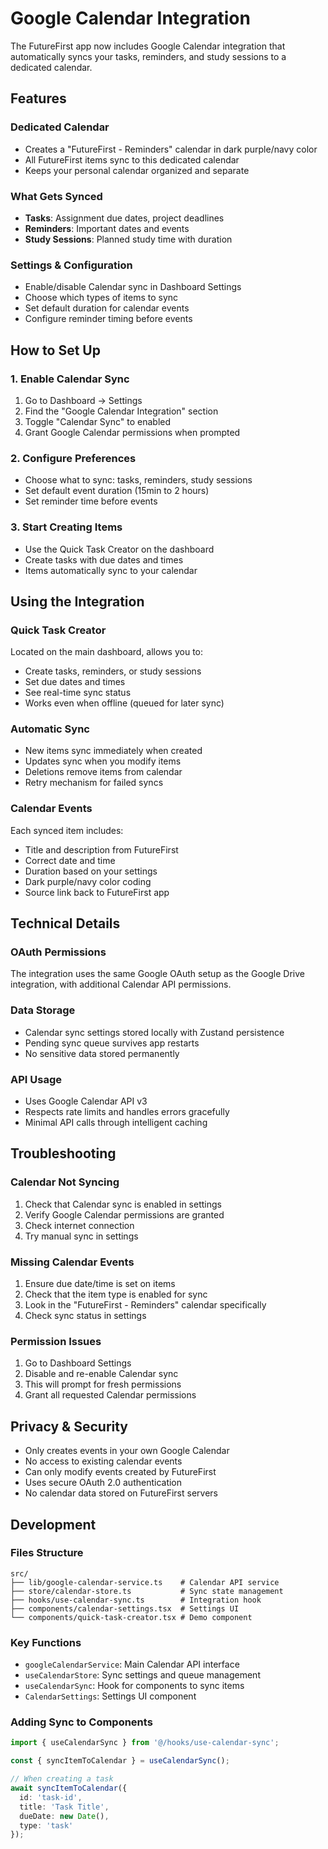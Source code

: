 # Google Calendar Integration

The FutureFirst app now includes Google Calendar integration that automatically syncs your tasks, reminders, and study sessions to a dedicated calendar.

## Features

### Dedicated Calendar
- Creates a "FutureFirst - Reminders" calendar in dark purple/navy color
- All FutureFirst items sync to this dedicated calendar
- Keeps your personal calendar organized and separate

### What Gets Synced
- **Tasks**: Assignment due dates, project deadlines
- **Reminders**: Important dates and events
- **Study Sessions**: Planned study time with duration

### Settings & Configuration
- Enable/disable Calendar sync in Dashboard Settings
- Choose which types of items to sync
- Set default duration for calendar events
- Configure reminder timing before events

## How to Set Up

### 1. Enable Calendar Sync
1. Go to Dashboard → Settings
2. Find the "Google Calendar Integration" section
3. Toggle "Calendar Sync" to enabled
4. Grant Google Calendar permissions when prompted

### 2. Configure Preferences
- Choose what to sync: tasks, reminders, study sessions
- Set default event duration (15min to 2 hours)
- Set reminder time before events

### 3. Start Creating Items
- Use the Quick Task Creator on the dashboard
- Create tasks with due dates and times
- Items automatically sync to your calendar

## Using the Integration

### Quick Task Creator
Located on the main dashboard, allows you to:
- Create tasks, reminders, or study sessions
- Set due dates and times
- See real-time sync status
- Works even when offline (queued for later sync)

### Automatic Sync
- New items sync immediately when created
- Updates sync when you modify items
- Deletions remove items from calendar
- Retry mechanism for failed syncs

### Calendar Events
Each synced item includes:
- Title and description from FutureFirst
- Correct date and time
- Duration based on your settings
- Dark purple/navy color coding
- Source link back to FutureFirst app

## Technical Details

### OAuth Permissions
The integration uses the same Google OAuth setup as the Google Drive integration, with additional Calendar API permissions.

### Data Storage
- Calendar sync settings stored locally with Zustand persistence
- Pending sync queue survives app restarts
- No sensitive data stored permanently

### API Usage
- Uses Google Calendar API v3
- Respects rate limits and handles errors gracefully
- Minimal API calls through intelligent caching

## Troubleshooting

### Calendar Not Syncing
1. Check that Calendar sync is enabled in settings
2. Verify Google Calendar permissions are granted
3. Check internet connection
4. Try manual sync in settings

### Missing Calendar Events
1. Ensure due date/time is set on items
2. Check that the item type is enabled for sync
3. Look in the "FutureFirst - Reminders" calendar specifically
4. Check sync status in settings

### Permission Issues
1. Go to Dashboard Settings
2. Disable and re-enable Calendar sync
3. This will prompt for fresh permissions
4. Grant all requested Calendar permissions

## Privacy & Security

- Only creates events in your own Google Calendar
- No access to existing calendar events
- Can only modify events created by FutureFirst
- Uses secure OAuth 2.0 authentication
- No calendar data stored on FutureFirst servers

## Development

### Files Structure
```
src/
├── lib/google-calendar-service.ts    # Calendar API service
├── store/calendar-store.ts           # Sync state management
├── hooks/use-calendar-sync.ts        # Integration hook
├── components/calendar-settings.tsx  # Settings UI
└── components/quick-task-creator.tsx # Demo component
```

### Key Functions
- `googleCalendarService`: Main Calendar API interface
- `useCalendarStore`: Sync settings and queue management  
- `useCalendarSync`: Hook for components to sync items
- `CalendarSettings`: Settings UI component

### Adding Sync to Components
```typescript
import { useCalendarSync } from '@/hooks/use-calendar-sync';

const { syncItemToCalendar } = useCalendarSync();

// When creating a task
await syncItemToCalendar({
  id: 'task-id',
  title: 'Task Title',
  dueDate: new Date(),
  type: 'task'
});
```
